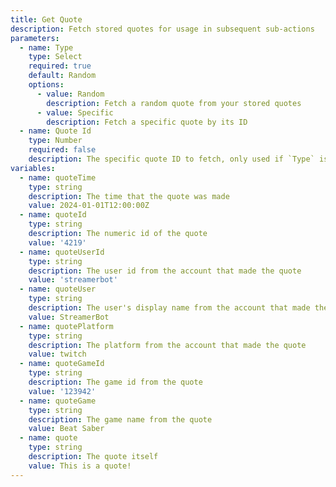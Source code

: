 ```yaml
---
title: Get Quote
description: Fetch stored quotes for usage in subsequent sub-actions
parameters:
  - name: Type
    type: Select
    required: true
    default: Random
    options:
      - value: Random
        description: Fetch a random quote from your stored quotes
      - value: Specific
        description: Fetch a specific quote by its ID
  - name: Quote Id
    type: Number
    required: false
    description: The specific quote ID to fetch, only used if `Type` is set to `Specific`
variables:
  - name: quoteTime
    type: string
    description: The time that the quote was made
    value: 2024-01-01T12:00:00Z
  - name: quoteId
    type: string
    description: The numeric id of the quote
    value: '4219'
  - name: quoteUserId
    type: string
    description: The user id from the account that made the quote
    value: 'streamerbot'
  - name: quoteUser
    type: string
    description: The user's display name from the account that made the quote
    value: StreamerBot
  - name: quotePlatform
    type: string
    description: The platform from the account that made the quote
    value: twitch
  - name: quoteGameId
    type: string
    description: The game id from the quote
    value: '123942'
  - name: quoteGame
    type: string
    description: The game name from the quote
    value: Beat Saber
  - name: quote
    type: string
    description: The quote itself
    value: This is a quote!
---
```

